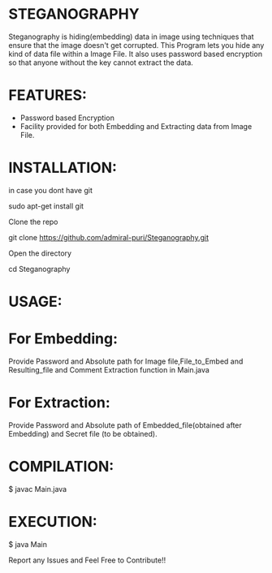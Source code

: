 #                                             STEGANOGRAPHY
Steganography is hiding(embedding) data in image using techniques that ensure that the image doesn't get corrupted. This Program lets you hide any kind of data file within a Image File. It also uses password based encryption so that anyone without the key cannot extract the data.

# FEATURES:
* Password based Encryption
* Facility provided for both Embedding and Extracting data from Image File.

# INSTALLATION:
in case you dont have git

sudo apt-get install git

Clone the repo

git clone https://github.com/admiral-puri/Steganography.git

Open the directory

cd Steganography


# USAGE:
 # For Embedding:
 Provide Password and Absolute path for Image file,File_to_Embed and Resulting_file and Comment Extraction function in Main.java
 
 # For Extraction:
 Provide Password and Absolute path of Embedded_file(obtained after Embedding) and Secret file (to be obtained).
 
# COMPILATION:
$ javac Main.java

# EXECUTION:
$ java Main

Report any Issues and Feel Free to Contribute!!
